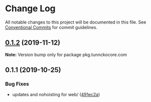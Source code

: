 # Change Log

All notable changes to this project will be documented in this file.
See [Conventional Commits](https://conventionalcommits.org) for commit guidelines.

## [0.1.2](https://github.com/tunnckoCore/opensource/compare/pkg.tunnckocore.com@0.1.1...pkg.tunnckocore.com@0.1.2) (2019-11-12)

**Note:** Version bump only for package pkg.tunnckocore.com





## 0.1.1 (2019-10-25)


### Bug Fixes

* updates and nohoisting for web/ ([491ec2a](https://github.com/tunnckoCore/opensource/commit/491ec2a06b5ffb6f052dfca5a6732f17ed28a7e0))
